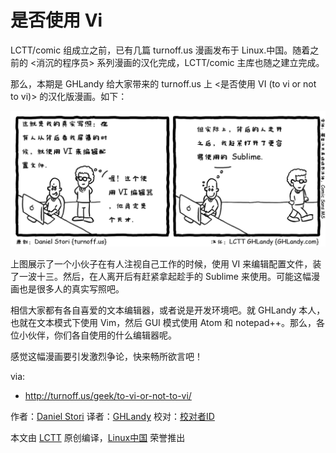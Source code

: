 是否使用 Vi
===============

LCTT/comic 组成立之前，已有几篇 turnoff.us 漫画发布于 Linux.中国。随着之前的 <消沉的程序员> 系列漫画的汉化完成，LCTT/comic 主库也随之建立完成。

那么，本期是 GHLandy 给大家带来的 turnoff.us 上 <是否使用 VI (to vi or not to vi)> 的汉化版漫画。如下：

![to-vi-or-not-to-vi](https://github.com/GHLandy/comic/raw/master/turnoff.us/to-vi-or-not-to-vi/to-vi-or-not-to-vi.png)

上图展示了一个小伙子在有人注视自己工作的时候，使用 VI 来编辑配置文件，装了一波十三。然后，在人离开后有赶紧拿起趁手的 Sublime 来使用。可能这幅漫画也是很多人的真实写照吧。

相信大家都有各自喜爱的文本编辑器，或者说是开发环境吧。就 GHLandy 本人，也就在文本模式下使用 Vim，然后 GUI 模式使用 Atom 和 notepad++。那么，各位小伙伴，你们各自使用的什么编辑器呢。

感觉这幅漫画要引发激烈争论，快来畅所欲言吧！

via:
- http://turnoff.us/geek/to-vi-or-not-to-vi/

作者：[Daniel Stori][a]
译者：[GHLandy](https://github.com/GHLandy)
校对：[校对者ID](https://github.com/校对者ID)

本文由 [LCTT](https://github.com/LCTT/TranslateProject) 原创编译，[Linux中国](https://linux.cn/) 荣誉推出

[a]:https://turnoff.us/about/
